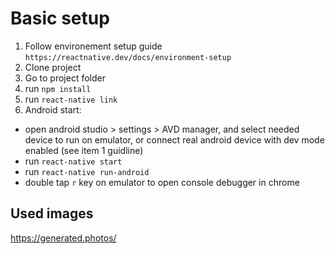 # Basic setup

1. Follow environement setup guide `https://reactnative.dev/docs/environment-setup`
2. Clone project
3. Go to project folder
4. run `npm install`
5. run `react-native link`
6. Android start:
 - open android studio > settings > AVD manager, and select needed device to run on emulator, or connect real android device with dev mode enabled (see item 1 guidline)
 - run `react-native start` 
 - run `react-native run-android` 
 - double tap `r` key on emulator to open console debugger in chrome

## Used images
https://generated.photos/
